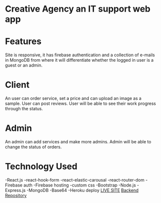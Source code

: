 # Creative Agency an IT support web app
# Features
Site is responsive, it has firebase authentication and a collection of e-mails in MongoDB from where it will differentiate whether the logged in user is a guest or an admin.

# Client
An user can order service, set a price and can upload an image as a sample.
User can post reviews.
User will be able to see their work progress through the status.
# Admin
An admin can add services and make more admins.
Admin will be able to change the status of orders.
# Technology Used
-React.js
-react-hook-form
-react-elastic-carousal
-react-router-dom
-Firebase auth
-Firebase hosting
-custom css
-Bootstrap
-Node.js
-Express.js
-MongoDB
-Base64
-Heroku deploy
[LIVE SITE](creative-agency-4fcd8.web.app/)
[Backend Repository]()

